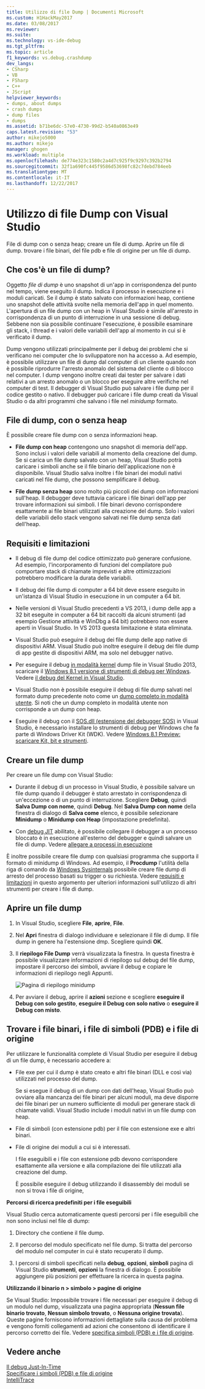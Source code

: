 ```yaml
---
title: Utilizzo di file Dump | Documenti Microsoft
ms.custom: H1HackMay2017
ms.date: 03/08/2017
ms.reviewer: 
ms.suite: 
ms.technology: vs-ide-debug
ms.tgt_pltfrm: 
ms.topic: article
f1_keywords: vs.debug.crashdump
dev_langs:
- CSharp
- VB
- FSharp
- C++
- JScript
helpviewer_keywords:
- dumps, about dumps
- crash dumps
- dump files
- dumps
ms.assetid: b71be6dc-57e0-4730-99d2-b540a0863e49
caps.latest.revision: "53"
author: mikejo5000
ms.author: mikejo
manager: ghogen
ms.workload: multiple
ms.openlocfilehash: de774e323c1580c2a4d7c925f9c9297c392b2794
ms.sourcegitcommit: 32f1a690fc445f9586d53698fc82c7debd784eeb
ms.translationtype: MT
ms.contentlocale: it-IT
ms.lasthandoff: 12/22/2017
---
```

# <a name="use-dump-files-with-visual-studio"></a>Utilizzo di file Dump con Visual Studio
File di dump con o senza heap; creare un file di dump. Aprire un file di dump. trovare i file binari, del file pdb e file di origine per un file di dump.
  
##  <a name="BKMK_What_is_a_dump_file_"></a>Che cos'è un file di dump?  
 Oggetto *file di dump* è uno snapshot di un'app in corrispondenza del punto nel tempo, viene eseguito il dump. Indica il processo in esecuzione e i moduli caricati. Se il dump è stato salvato con informazioni heap, contiene uno snapshot delle attività svolte nella memoria dell'app in quel momento. L'apertura di un file dump con un heap in Visual Studio è simile all'arresto in corrispondenza di un punto di interruzione in una sessione di debug. Sebbene non sia possibile continuare l'esecuzione, è possibile esaminare gli stack, i thread e i valori delle variabili dell'app al momento in cui si è verificato il dump.  
  
 Dump vengono utilizzati principalmente per il debug dei problemi che si verificano nei computer che lo sviluppatore non ha accesso a. Ad esempio, è possibile utilizzare un file di dump dal computer di un cliente quando non è possibile riprodurre l'arresto anomalo del sistema del cliente o di blocco nel computer. I dump vengono inoltre creati dai tester per salvare i dati relativi a un arresto anomalo o un blocco per eseguire altre verifiche nel computer di test. Il debugger di Visual Studio può salvare i file dump per il codice gestito o nativo. Il debugger può caricare i file dump creati da Visual Studio o da altri programmi che salvano i file nel *minidump* formato.  
  
##  <a name="BKMK_Dump_files__with_or_without_heaps"></a>File di dump, con o senza heap  
 È possibile creare file dump con o senza informazioni heap.  
  
-   **File dump con heap** contengono uno snapshot di memoria dell'app. Sono inclusi i valori delle variabili al momento della creazione del dump. Se si carica un file dump salvato con un heap, Visual Studio potrà caricare i simboli anche se il file binario dell'applicazione non è disponibile. Visual Studio salva inoltre i file binari dei moduli nativi caricati nel file dump, che possono semplificare il debug.  
  
-   **File dump senza heap** sono molto più piccoli dei dump con informazioni sull'heap. Il debugger deve tuttavia caricare i file binari dell'app per trovare informazioni sui simboli. I file binari devono corrispondere esattamente ai file binari utilizzati alla creazione del dump. Solo i valori delle variabili dello stack vengono salvati nei file dump senza dati dell'heap.  
  
##  <a name="BKMK_Requirements_and_limitations"></a>Requisiti e limitazioni  
  
-   Il debug di file dump del codice ottimizzato può generare confusione. Ad esempio, l'incorporamento di funzioni del compilatore può comportare stack di chiamate imprevisti e altre ottimizzazioni potrebbero modificare la durata delle variabili.  
  
-   Il debug dei file dump di computer a 64 bit deve essere eseguito in un'istanza di Visual Studio in esecuzione in un computer a 64 bit.  
  
-   Nelle versioni di Visual Studio precedenti a VS 2013, i dump delle app a 32 bit eseguite in computer a 64 bit raccolti da alcuni strumenti (ad esempio Gestione attività e WinDbg a 64 bit) potrebbero non essere aperti in Visual Studio. In VS 2013 questa limitazione è stata eliminata.  
  
-   Visual Studio può eseguire il debug dei file dump delle app native di dispositivi ARM. Visual Studio può inoltre eseguire il debug dei file dump di app gestite di dispositivi ARM, ma solo nel debugger nativo.  
  
-   Per eseguire il debug [in modalità kernel](http://msdn.microsoft.com/library/windows/hardware/ff551880.aspx) dump file in Visual Studio 2013, scaricare il [Windows 8.1 versione di strumenti di debug per Windows](http://msdn.microsoft.com/windows/hardware/gg463009). Vedere [il debug del Kernel in Visual Studio](http://msdn.microsoft.com/library/windows/hardware/jj149675.aspx).  
  
-   Visual Studio non è possibile eseguire il debug di file dump salvati nel formato dump precedente noto come un [dump completo in modalità utente](http://msdn.microsoft.com/library/windows/hardware/ff545506.aspx). Si noti che un dump completo in modalità utente non corrisponde a un dump con heap.  
  
-   Eseguire il debug con il [SOS.dll (estensione del debugger SOS)](/dotnet/framework/tools/sos-dll-sos-debugging-extension) in Visual Studio, è necessario installare lo strumenti di debug per Windows che fa parte di Windows Driver Kit (WDK). Vedere [Windows 8.1 Preview: scaricare Kit, bit e strumenti](http://msdn.microsoft.com/library/windows/hardware/bg127147.aspx).  
  
##  <a name="BKMK_Create_a_dump_file"></a>Creare un file dump  
 Per creare un file dump con Visual Studio:  
  
-   Durante il debug di un processo in Visual Studio, è possibile salvare un file dump quando il debugger è stato arrestato in corrispondenza di un'eccezione o di un punto di interruzione. Scegliere **Debug**, quindi **Salva Dump con nome**, quindi **Debug**. Nel **Salva Dump con nome** della finestra di dialogo di **Salva come** elenco, è possibile selezionare **Minidump** o **Minidump con Heap** (impostazione predefinita).  
  
-   Con [debug JIT](../debugger/just-in-time-debugging-in-visual-studio.md) abilitato, è possibile collegare il debugger a un processo bloccato è in esecuzione all'esterno del debugger e quindi salvare un file di dump. Vedere [allegare a processi in esecuzione](../debugger/attach-to-running-processes-with-the-visual-studio-debugger.md)  
  
 È inoltre possibile creare file dump con qualsiasi programma che supporta il formato di minidump di Windows. Ad esempio, il **Procdump** l'utilità della riga di comando da [Windows Sysinternals](http://technet.microsoft.com/sysinternals/default) possibile creare file dump di arresto del processo basati su trigger o su richiesta. Vedere [requisiti e limitazioni](../debugger/using-dump-files.md#BKMK_Requirements_and_limitations) in questo argomento per ulteriori informazioni sull'utilizzo di altri strumenti per creare i file di dump. 
  
##  <a name="BKMK_Open_a_dump_file"></a>Aprire un file dump  
  
1.  In Visual Studio, scegliere **File**, **aprire**, **File**.  
  
2.  Nel **Apri** finestra di dialogo individuare e selezionare il file di dump. Il file dump in genere ha l'estensione dmp. Scegliere quindi **OK**.  
  
3.  Il **riepilogo File Dump** verrà visualizzata la finestra. In questa finestra è possibile visualizzare informazioni di riepilogo sul debug del file dump, impostare il percorso dei simboli, avviare il debug e copiare le informazioni di riepilogo negli Appunti.  
  
     ![Pagina di riepilogo minidump](../debugger/media/dbg_dump_summarypage.png "DBG_DUMP_SummaryPage")  
  
4.  Per avviare il debug, aprire il **azioni** sezione e scegliere **eseguire il Debug con solo gestito**, **eseguire il Debug con solo nativo** o **eseguire il Debug con misto**.  
  
##  <a name="BKMK_Find_binaries__symbol___pdb__files__and_source_files"></a>Trovare i file binari, i file di simboli (PDB) e i file di origine  
 Per utilizzare le funzionalità complete di Visual Studio per eseguire il debug di un file dump, è necessario accedere a:  
  
-   File exe per cui il dump è stato creato e altri file binari (DLL e così via) utilizzati nel processo del dump.  
  
     Se si esegue il debug di un dump con dati dell'heap, Visual Studio può ovviare alla mancanza dei file binari per alcuni moduli, ma deve disporre dei file binari per un numero sufficiente di moduli per generare stack di chiamate validi. Visual Studio include i moduli nativi in un file dump con heap.  
  
-   File di simboli (con estensione pdb) per il file con estensione exe e altri binari.  
  
-   File di origine dei moduli a cui si è interessati.  
  
     I file eseguibili e i file con estensione pdb devono corrispondere esattamente alla versione e alla compilazione dei file utilizzati alla creazione del dump.  
  
     È possibile eseguire il debug utilizzando il disassembly dei moduli se non si trova i file di origine,  
  
 **Percorsi di ricerca predefiniti per i file eseguibili**  
  
 Visual Studio cerca automaticamente questi percorsi per i file eseguibili che non sono inclusi nel file di dump:  
  
1.  Directory che contiene il file dump.  
  
2.  Il percorso del modulo specificato nel file dump. Si tratta del percorso del modulo nel computer in cui è stato recuperato il dump.  
  
3.  I percorsi di simboli specificati nella **debug**, **opzioni**, **simboli** pagina di Visual Studio **strumenti**, **opzioni**  la finestra di dialogo. È possibile aggiungere più posizioni per effettuare la ricerca in questa pagina.  
  
 **Utilizzando il binario n > simbolo > pagine di origine**  
  
 Se Visual Studio: Impossibile trovare i file necessari per eseguire il debug di un modulo nel dump, visualizzata una pagina appropriata (**Nessun file binario trovato**, **Nessun simbolo trovato**, o **Nessuna origine trovata**). Queste pagine forniscono informazioni dettagliate sulla causa del problema e vengono forniti collegamenti ad azioni che consentono di identificare il percorso corretto dei file. Vedere [specifica simboli (PDB) e i file di origine](../debugger/specify-symbol-dot-pdb-and-source-files-in-the-visual-studio-debugger.md).  
  
## <a name="see-also"></a>Vedere anche  
 [Il debug Just-In-Time](../debugger/just-in-time-debugging-in-visual-studio.md)   
 [Specificare i simboli (PDB) e file di origine](../debugger/specify-symbol-dot-pdb-and-source-files-in-the-visual-studio-debugger.md)   
 [IntelliTrace](../debugger/intellitrace.md)